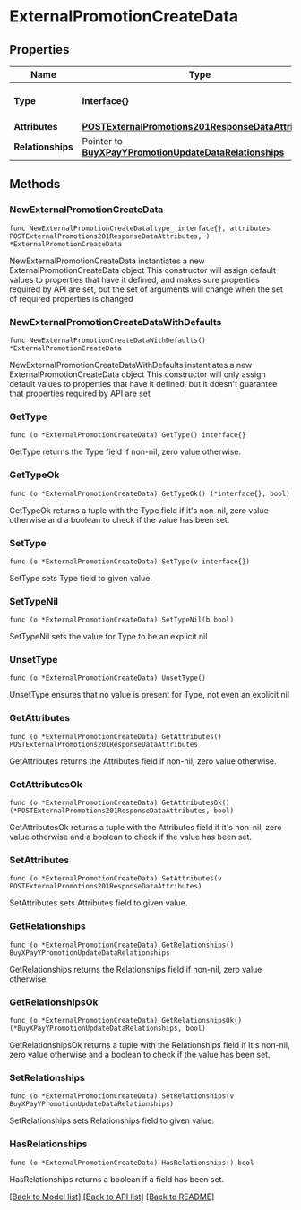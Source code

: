 # ExternalPromotionCreateData

## Properties

Name | Type | Description | Notes
------------ | ------------- | ------------- | -------------
**Type** | **interface{}** | The resource&#39;s type | 
**Attributes** | [**POSTExternalPromotions201ResponseDataAttributes**](POSTExternalPromotions201ResponseDataAttributes.md) |  | 
**Relationships** | Pointer to [**BuyXPayYPromotionUpdateDataRelationships**](BuyXPayYPromotionUpdateDataRelationships.md) |  | [optional] 

## Methods

### NewExternalPromotionCreateData

`func NewExternalPromotionCreateData(type_ interface{}, attributes POSTExternalPromotions201ResponseDataAttributes, ) *ExternalPromotionCreateData`

NewExternalPromotionCreateData instantiates a new ExternalPromotionCreateData object
This constructor will assign default values to properties that have it defined,
and makes sure properties required by API are set, but the set of arguments
will change when the set of required properties is changed

### NewExternalPromotionCreateDataWithDefaults

`func NewExternalPromotionCreateDataWithDefaults() *ExternalPromotionCreateData`

NewExternalPromotionCreateDataWithDefaults instantiates a new ExternalPromotionCreateData object
This constructor will only assign default values to properties that have it defined,
but it doesn't guarantee that properties required by API are set

### GetType

`func (o *ExternalPromotionCreateData) GetType() interface{}`

GetType returns the Type field if non-nil, zero value otherwise.

### GetTypeOk

`func (o *ExternalPromotionCreateData) GetTypeOk() (*interface{}, bool)`

GetTypeOk returns a tuple with the Type field if it's non-nil, zero value otherwise
and a boolean to check if the value has been set.

### SetType

`func (o *ExternalPromotionCreateData) SetType(v interface{})`

SetType sets Type field to given value.


### SetTypeNil

`func (o *ExternalPromotionCreateData) SetTypeNil(b bool)`

 SetTypeNil sets the value for Type to be an explicit nil

### UnsetType
`func (o *ExternalPromotionCreateData) UnsetType()`

UnsetType ensures that no value is present for Type, not even an explicit nil
### GetAttributes

`func (o *ExternalPromotionCreateData) GetAttributes() POSTExternalPromotions201ResponseDataAttributes`

GetAttributes returns the Attributes field if non-nil, zero value otherwise.

### GetAttributesOk

`func (o *ExternalPromotionCreateData) GetAttributesOk() (*POSTExternalPromotions201ResponseDataAttributes, bool)`

GetAttributesOk returns a tuple with the Attributes field if it's non-nil, zero value otherwise
and a boolean to check if the value has been set.

### SetAttributes

`func (o *ExternalPromotionCreateData) SetAttributes(v POSTExternalPromotions201ResponseDataAttributes)`

SetAttributes sets Attributes field to given value.


### GetRelationships

`func (o *ExternalPromotionCreateData) GetRelationships() BuyXPayYPromotionUpdateDataRelationships`

GetRelationships returns the Relationships field if non-nil, zero value otherwise.

### GetRelationshipsOk

`func (o *ExternalPromotionCreateData) GetRelationshipsOk() (*BuyXPayYPromotionUpdateDataRelationships, bool)`

GetRelationshipsOk returns a tuple with the Relationships field if it's non-nil, zero value otherwise
and a boolean to check if the value has been set.

### SetRelationships

`func (o *ExternalPromotionCreateData) SetRelationships(v BuyXPayYPromotionUpdateDataRelationships)`

SetRelationships sets Relationships field to given value.

### HasRelationships

`func (o *ExternalPromotionCreateData) HasRelationships() bool`

HasRelationships returns a boolean if a field has been set.


[[Back to Model list]](../README.md#documentation-for-models) [[Back to API list]](../README.md#documentation-for-api-endpoints) [[Back to README]](../README.md)


